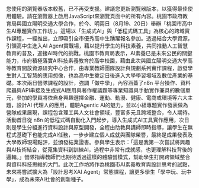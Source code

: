 您使用的瀏覽器版本較舊，已不再受支援。建議您更新瀏覽器版本，以獲得最佳使用體驗。請在瀏覽器上啟用JavaScript來瀏覽頁面中的所有內容。桃園市政府教育局與國立陽明交通大學合作，於今、明兩日（8月19、20日）舉辦「桃園市高中生AI專題實作工作坊」。這場以「生成式AI」與「低程式碼工具」為核心的跨域實作課程，一經推出，立即吸引全市優秀高中生踴躍報名參加。透過結合大學資源，引領高中生進入AI Agent實戰場，藉以提升學生的科技素養，共同推動人工智慧教育的普及，迎接AI時代的挑戰。桃園市教育局表示，AI素養已是未來公民的關鍵能力，市府積極落實AI科技素養教育於高中校園，藉由此次與國立陽明交通大學高等教育開放資源研究中心合作，由專業教師團隊設計與規劃系列實作課程，啟發學生對人工智慧的應用想像，也為高中生奠定日後進入大學學習場域及數位產業的基礎。本次兩日營隊課程的設計，強調「做中學」，內容涵蓋了n8n 平台操作、資料爬蟲與API串接及生成式AI應用與著作權議題等專業知識與手動實作兼具的數個單元，參加的學員將依自身興趣選擇金融、運動、動漫、健康、電商或環境等六大主題，設計AI 代理人的應用，體驗Agentic AI的魅力，並以小組專題實作發表做為營隊成果展現，課程包含理工與人文社會領域，豐富多元且跨域整合，令人期待。活動首日從 n8n 的低程式碼自動化入門起步，導入生成式AI工具實作應用，次日則是學生分組進行資料設計與原型開發，全程由助教與講師即時指導，讓學生在無程式基礎下也能完成AI任務，一步步建立個人成就與團隊榮譽，最終是成果發表及大學教師現場點評，並頒發結業證書。參與學生表示：「這是我第一次嘗試將興趣與AI技術結合，從蒐集資料到訓練AI，過程中非常有成就感，也更理解科技背後的邏輯。」營隊指導教師們也期待透過這樣的體驗營模式，幫助學生打開跨領域整合與資料科技思維的大門。此次工作坊將作為桃園市AI素養教育與設計思考的試點，未來將嘗試擴大為「設計思考XAI Agent」常態課程，讓更多學生「學中玩、玩中學」，成為未來AI社會的創新種子。